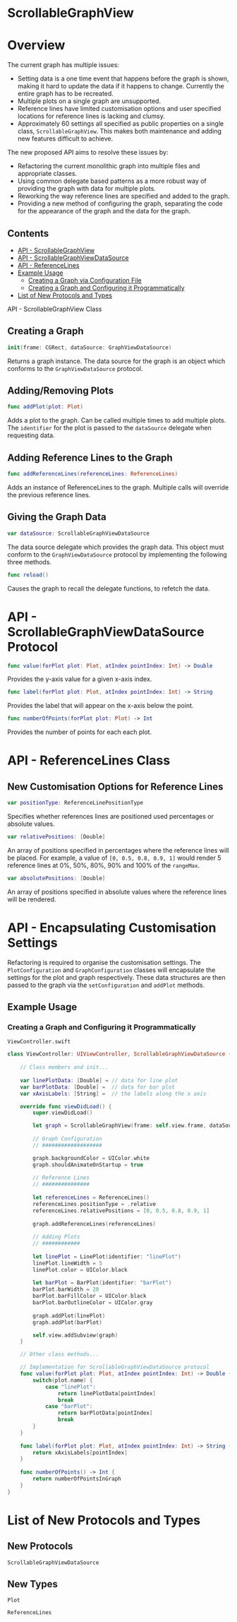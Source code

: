 # ScrollableGraphView

# Overview

The current graph has multiple issues:

- Setting data is a one time event that happens before the graph is shown, making it hard to update the data if it happens to change. Currently the entire graph has to be recreated.
- Multiple plots on a single graph are unsupported.
- Reference lines have limited customisation options and user specified locations for reference lines is lacking and clumsy.
- Approximately 60 settings all specified as public properties on a single class, `ScrollableGraphView`. This makes both maintenance and adding new features difficult to achieve.

The new proposed API aims to resolve these issues by:
- Refactoring the current monolithic graph into multiple files and appropriate classes.
- Using common delegate based patterns as a more robust way of providing the graph with data for multiple plots.
- Reworking the way reference lines are specified and added to the graph.
- Providing a new method of configuring the graph, separating the code for the appearance of the graph and the data for the graph.

## Contents

- [API - ScrollableGraphView](#api---scrollablegraphview-class)
- [API - ScrollableGraphViewDataSource](#api---scrollablegraphviewdatasource-protocol)
- [API - ReferenceLines](#api---referencelines-class)
- [Example Usage](#example-usage)
    - [Creating a Graph via Configuration File](#creating-a-graph-via-configuration-file)
    - [Creating a Graph and Configuring it Programmatically](#creating-a-graph-and-configuring-it-programmatically)
- [List of New Protocols and Types](#list-of-new-protocols-and-types)

API - ScrollableGraphView Class

## Creating a Graph

```swift
init(frame: CGRect, dataSource: GraphViewDataSource)
```

Returns a graph instance. The data source for the graph is an object which conforms to the `GraphViewDataSource` protocol.

## Adding/Removing Plots

```swift
func addPlot(plot: Plot)
```

Adds a plot to the graph. Can be called multiple times to add multiple plots. The `identifier` for the plot is passed to the `dataSource` delegate when requesting data.

## Adding Reference Lines to the Graph

```swift
func addReferenceLines(referenceLines: ReferenceLines)
```

Adds an instance of ReferenceLines to the graph. Multiple calls will override the previous reference lines.

## Giving the Graph Data

```swift
var dataSource: ScrollableGraphViewDataSource
```

The data source delegate which provides the graph data. This object must conform to the `GraphViewDataSource` protocol by implementing the following three methods.

```swift
func reload()
```

Causes the graph to recall the delegate functions, to refetch the data.

# API - ScrollableGraphViewDataSource Protocol

```swift
func value(forPlot plot: Plot, atIndex pointIndex: Int) -> Double
```

Provides the y-axis value for a given x-axis index.

```swift
func label(forPlot plot: Plot, atIndex pointIndex: Int) -> String
```

Provides the label that will appear on the x-axis below the point.

```swift
func numberOfPoints(forPlot plot: Plot) -> Int
```

Provides the number of points for each each plot.

# API - ReferenceLines Class

## New Customisation Options for Reference Lines

```swift
var positionType: ReferenceLinePositionType
```

Specifies whether references lines are positioned used percentages or absolute values.

```swift
var relativePositions: [Double]
```

An array of positions specified in percentages where the reference lines will be placed. For example, a value of `[0, 0.5, 0.8, 0.9, 1]` would render 5 reference lines at 0%, 50%, 80%, 90% and 100% of the `rangeMax`.

```swift
var absolutePositions: [Double]
```

An array of positions specified in absolute values where the reference lines will be rendered.

# API - Encapsulating Customisation Settings

Refactoring is required to organise the customisation settings. The `PlotConfiguration` and `GraphConfiguration` classes will encapsulate the settings for the plot and graph respectively. These data structures are then passed to the graph via the `setConfiguration` and `addPlot` methods.

## Example Usage

### Creating a Graph and Configuring it Programmatically

```ViewController.swift```

```swift
class ViewController: UIViewController, ScrollableGraphViewDataSource {
    
    // Class members and init...
    
    var linePlotData: [Double] = // data for line plot
    var barPlotData: [Double] =  // data for bar plot
    var xAxisLabels: [String] =  // the labels along the x axis

    override func viewDidLoad() {
        super.viewDidLoad()

        let graph = ScrollableGraphView(frame: self.view.frame, dataSource: self)
        
        // Graph Configuration
        // ###################

        graph.backgroundColor = UIColor.white
        graph.shouldAnimateOnStartup = true
        
        // Reference Lines
        // ###############
        
        let referenceLines = ReferenceLines()
        referenceLines.positionType = .relative
        referenceLines.relativePositions = [0, 0.5, 0.8, 0.9, 1]
        
        graph.addReferenceLines(referenceLines)
        
        // Adding Plots
        // ############
        
        let linePlot = LinePlot(identifier: "linePlot")
        linePlot.lineWidth = 5
        linePlot.color = UIColor.black
        
        let barPlot = BarPlot(identifier: "barPlot")
        barPlot.barWidth = 20
        barPlot.barFillColor = UIColor.black
        barPlot.barOutlineColor = UIColor.gray
        
        graph.addPlot(linePlot)
        graph.addPlot(barPlot)

        self.view.addSubview(graph)
    }

    // Other class methods...

    // Implementation for ScrollableGraphViewDataSource protocol
    func value(forPlot plot: Plot, atIndex pointIndex: Int) -> Double {
        switch(plot.name) {
            case "linePlot":
                return linePlotData[pointIndex]
                break
            case "barPlot":
                return barPlotData[pointIndex]
                break
        }
    }
    
    func label(forPlot plot: Plot, atIndex pointIndex: Int) -> String {
        return xAxisLabels[pointIndex]
    }
    
    func numberOfPoints() -> Int {
        return numberOfPointsInGraph
    }
}
```

# List of New Protocols and Types

## New Protocols

`ScrollableGraphViewDataSource`

## New Types

`Plot`

`ReferenceLines`

